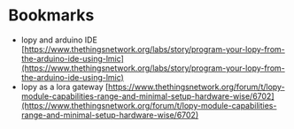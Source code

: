 

# Bookmarks

- lopy and arduino IDE [https://www.thethingsnetwork.org/labs/story/program-your-lopy-from-the-arduino-ide-using-lmic](https://www.thethingsnetwork.org/labs/story/program-your-lopy-from-the-arduino-ide-using-lmic)
- lopy as a lora gateway [https://www.thethingsnetwork.org/forum/t/lopy-module-capabilities-range-and-minimal-setup-hardware-wise/6702](https://www.thethingsnetwork.org/forum/t/lopy-module-capabilities-range-and-minimal-setup-hardware-wise/6702)
